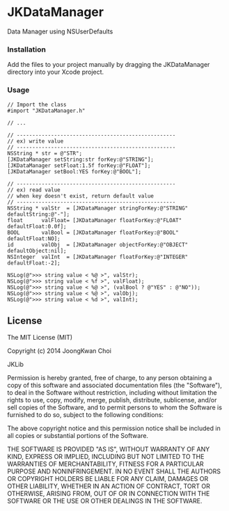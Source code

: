 JKDataManager
=============

Data Manager using NSUserDefaults


### Installation
Add the files to your project manually by dragging the JKDataManager directory into your Xcode project.


### Usage

```
// Import the class
#import "JKDataManager.h"

// ...

// ---------------------------------------------------
// ex) write value
// ---------------------------------------------------
NSString * str = @"STR";
[JKDataManager setString:str forKey:@"STRING"];
[JKDataManager setFloat:1.5f forKey:@"FLOAT"];
[JKDataManager setBool:YES forKey:@"BOOL"];

// ---------------------------------------------------
// ex) read value
// when key doesn't exist, return default value
// ---------------------------------------------------
NSString * valStr  = [JKDataManager stringForKey:@"STRING" defaultString:@"-"];
float      valFloat= [JKDataManager floatForKey:@"FLOAT"   defaultFloat:0.0f];
BOOL       valBool = [JKDataManager floatForKey:@"BOOL"    defaultFloat:NO];
id         valObj  = [JKDataManager objectForKey:@"OBJECT" defaultObject:nil];
NSInteger  valInt  = [JKDataManager floatForKey:@"INTEGER" defaultFloat:-2];

NSLog(@">>> string value < %@ >", valStr);
NSLog(@">>> string value < %f >", valFloat);
NSLog(@">>> string value < %@ >", (valBool ? @"YES" : @"NO"));
NSLog(@">>> string value < %@ >", valObj);
NSLog(@">>> string value < %d >", valInt);
```


License
-------------------------------------------------------
The MIT License (MIT)

Copyright (c) 2014 JoongKwan Choi

JKLib

Permission is hereby granted, free of charge, to any person obtaining a copy
of this software and associated documentation files (the "Software"), to deal
in the Software without restriction, including without limitation the rights
to use, copy, modify, merge, publish, distribute, sublicense, and/or sell
copies of the Software, and to permit persons to whom the Software is
furnished to do so, subject to the following conditions:

The above copyright notice and this permission notice shall be included in all
copies or substantial portions of the Software.

THE SOFTWARE IS PROVIDED "AS IS", WITHOUT WARRANTY OF ANY KIND, EXPRESS OR
IMPLIED, INCLUDING BUT NOT LIMITED TO THE WARRANTIES OF MERCHANTABILITY,
FITNESS FOR A PARTICULAR PURPOSE AND NONINFRINGEMENT. IN NO EVENT SHALL THE
AUTHORS OR COPYRIGHT HOLDERS BE LIABLE FOR ANY CLAIM, DAMAGES OR OTHER
LIABILITY, WHETHER IN AN ACTION OF CONTRACT, TORT OR OTHERWISE, ARISING FROM,
OUT OF OR IN CONNECTION WITH THE SOFTWARE OR THE USE OR OTHER DEALINGS IN THE
SOFTWARE.

